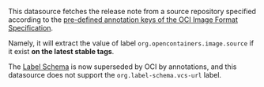 This datasource fetches the release note from a source repository specified according to the [pre-defined annotation keys of the OCI Image Format Specification](https://github.com/opencontainers/image-spec/blob/main/annotations.md).

Namely, it will extract the value of label `org.opencontainers.image.source` if it exist **on the latest stable tags**.

The [Label Schema](https://label-schema.org/) is now superseded by OCI by annotations, and this datasource does not support the `org.label-schema.vcs-url` label.
